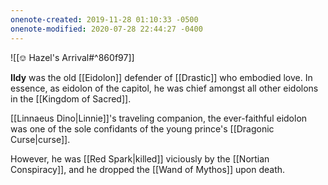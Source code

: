 ```yaml
---
onenote-created: 2019-11-28 01:10:33 -0500
onenote-modified: 2020-07-28 22:44:27 -0400
---
```

![[⎊ Hazel's Arrival#^860f97]]

**Ildy** was the old [[Eidolon]] defender of [[Drastic]] who embodied love. In essence, as eidolon of the capitol, he was chief amongst all other eidolons in the [[Kingdom of Sacred]].

[[Linnaeus Dino|Linnie]]'s traveling companion, the ever-faithful eidolon was one of the sole confidants of the young prince's [[Dragonic Curse|curse]].

However, he was [[Red Spark|killed]] viciously by the [[Nortian Conspiracy]], and he dropped the [[Wand of Mythos]] upon death.
